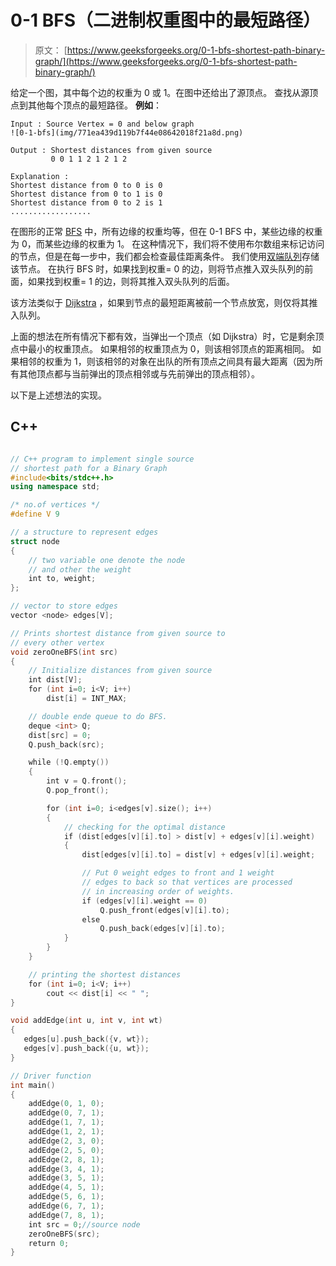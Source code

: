 # 0-1 BFS（二进制权重图中的最短路径）

> 原文： [https://www.geeksforgeeks.org/0-1-bfs-shortest-path-binary-graph/](https://www.geeksforgeeks.org/0-1-bfs-shortest-path-binary-graph/)

给定一个图，其中每个边的权重为 0 或 1。在图中还给出了源顶点。 查找从源顶点到其他每个顶点的最短路径。
**例如**：

```
Input : Source Vertex = 0 and below graph 
![0-1-bfs](img/771ea439d119b7f44e08642018f21a8d.png)

Output : Shortest distances from given source
         0 0 1 1 2 1 2 1 2

Explanation : 
Shortest distance from 0 to 0 is 0
Shortest distance from 0 to 1 is 0
Shortest distance from 0 to 2 is 1
..................

```

在图形的正常 [BFS](https://www.geeksforgeeks.org/breadth-first-traversal-for-a-graph/) 中，所有边缘的权重均等，但在 0-1 BFS 中，某些边缘的权重为 0，而某些边缘的权重为 1。 在这种情况下，我们将不使用布尔数组来标记访问的节点，但是在每一步中，我们都会检查最佳距离条件。 我们使用[双端队列](http://quiz.geeksforgeeks.org/deque-set-1-introduction-applications/)存储该节点。 在执行 BFS 时，如果找到权重= 0 的边，则将节点推入双头队列的前面，如果找到权重= 1 的边，则将其推入双头队列的后面。

该方法类似于 [Dijkstra](https://www.geeksforgeeks.org/greedy-algorithms-set-6-dijkstras-shortest-path-algorithm/) ，如果到节点的最短距离被前一个节点放宽，则仅将其推入队列。

上面的想法在所有情况下都有效，当弹出一个顶点（如 Dijkstra）时，它是剩余顶点中最小的权重顶点。 如果相邻的权重顶点为 0，则该相邻顶点的距离相同。 如果相邻的权重为 1，则该相邻的对象在出队的所有顶点之间具有最大距离（因为所有其他顶点都与当前弹出的顶点相邻或与先前弹出的顶点相邻）。

以下是上述想法的实现。

## C++

```cpp

// C++ program to implement single source 
// shortest path for a Binary Graph 
#include<bits/stdc++.h> 
using namespace std; 

/* no.of vertices */
#define V 9 

// a structure to represent edges 
struct node 
{ 
    // two variable one denote the node 
    // and other the weight 
    int to, weight; 
}; 

// vector to store edges 
vector <node> edges[V]; 

// Prints shortest distance from given source to 
// every other vertex 
void zeroOneBFS(int src) 
{ 
    // Initialize distances from given source 
    int dist[V]; 
    for (int i=0; i<V; i++) 
        dist[i] = INT_MAX; 

    // double ende queue to do BFS. 
    deque <int> Q; 
    dist[src] = 0; 
    Q.push_back(src); 

    while (!Q.empty()) 
    { 
        int v = Q.front(); 
        Q.pop_front(); 

        for (int i=0; i<edges[v].size(); i++) 
        { 
            // checking for the optimal distance 
            if (dist[edges[v][i].to] > dist[v] + edges[v][i].weight) 
            { 
                dist[edges[v][i].to] = dist[v] + edges[v][i].weight; 

                // Put 0 weight edges to front and 1 weight 
                // edges to back so that vertices are processed 
                // in increasing order of weights. 
                if (edges[v][i].weight == 0) 
                    Q.push_front(edges[v][i].to); 
                else
                    Q.push_back(edges[v][i].to); 
            } 
        } 
    } 

    // printing the shortest distances 
    for (int i=0; i<V; i++) 
        cout << dist[i] << " "; 
} 

void addEdge(int u, int v, int wt) 
{ 
   edges[u].push_back({v, wt}); 
   edges[v].push_back({u, wt}); 
} 

// Driver function 
int main() 
{ 
    addEdge(0, 1, 0); 
    addEdge(0, 7, 1); 
    addEdge(1, 7, 1); 
    addEdge(1, 2, 1); 
    addEdge(2, 3, 0); 
    addEdge(2, 5, 0); 
    addEdge(2, 8, 1); 
    addEdge(3, 4, 1); 
    addEdge(3, 5, 1); 
    addEdge(4, 5, 1); 
    addEdge(5, 6, 1); 
    addEdge(6, 7, 1); 
    addEdge(7, 8, 1); 
    int src = 0;//source node 
    zeroOneBFS(src); 
    return 0; 
} 

```